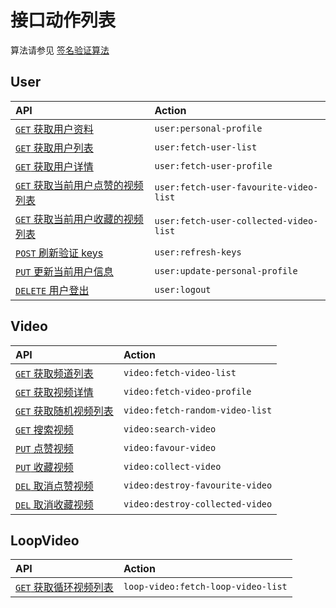 # 接口动作列表

算法请参见 [签名验证算法](../../signature-authorization.md)

## User

API                                               | Action
:------------------------------------------------ | :----------------------
[`GET` 获取用户资料][user-get-personal-profile]   | `user:personal-profile`
[`GET` 获取用户列表][user-get-fetch-user-list]    | `user:fetch-user-list`
[`GET` 获取用户详情][user-get-fetch-user-profile] | `user:fetch-user-profile`
[`GET` 获取当前用户点赞的视频列表][user-GET-fetchPersonalFavouriteVideoList] | `user:fetch-user-favourite-video-list`
[`GET` 获取当前用户收藏的视频列表][user-GET-fetchPersonalCollectedVideoList] | `user:fetch-user-collected-video-list`
[`POST` 刷新验证 keys][user-post-refresh-keys]    | `user:refresh-keys`
[`PUT` 更新当前用户信息][User_PUT_UpdatePersonalProfile] | `user:update-personal-profile`
[`DELETE` 用户登出][user-delete-logout]           | `user:logout`

## Video

API                                                         | Action
:---------------------------------------------------------- | :------------------------------
[`GET` 获取频道列表][video-get-fetch-video-list]            | `video:fetch-video-list`
[`GET` 获取视频详情][video-get-fetch-video-profile]         | `video:fetch-video-profile`
[`GET` 获取随机视频列表][video-get-fetch-random-video-list] | `video:fetch-random-video-list`
[`GET` 搜索视频][video-get-search-video]                    | `video:search-video`
[`PUT` 点赞视频][video-put-favour-video]                    | `video:favour-video`
[`PUT` 收藏视频][video-put-add-collection]                  | `video:collect-video`
[`DEL` 取消点赞视频][video-del-destroy-favourite-video]     | `video:destroy-favourite-video`
[`DEL` 取消收藏视频][video-del-destroy-collected-video]     | `video:destroy-collected-video`

## LoopVideo

API                                                        | Action
:--------------------------------------------------------- | :------------------------------
[`GET` 获取循环视频列表][LoopVideo_GET_fetchLoopVideoList] | `loop-video:fetch-loop-video-list`

[user-get-personal-profile]: ./api/user/get.personal-profile.md
[user-get-fetch-user-list]: ./api/user/get.fetch-user-list.md
[user-get-fetch-user-profile]: ./api/user/get.fetch-user-profile.md
[user-GET-fetchPersonalFavouriteVideoList]: ./api/user/GET.fetchPersonalFavouriteVideoList.md
[user-GET-fetchPersonalCollectedVideoList]: ./api/user/GET.fetchPersonalCollectedVideoList.md
[User_PUT_UpdatePersonalProfile]: ./api/user/PUT.updatePersonalProfile.md
[user-post-refresh-keys]: ./api/user/post.refresh-keys.md
[user-delete-logout]: ./api/user/delete.logout.md

[video-get-fetch-video-list]: ./api/video/get.fetch-video-list.md
[video-get-fetch-video-profile]: ./api/video/get.fetch-video-profile.md
[video-get-search-video]: ./api/video/get.search-video.md
[video-put-favour-video]: ./api/video/put.favour-video.md
[video-put-add-collection]: ./api/video/put.add-collection.md
[video-del-destroy-favourite-video]: ./api/video/del.destroy-favourite-video.md
[video-del-destroy-collected-video]: ./api/video/del.destroy-collected-video.md
[video-get-fetch-random-video-list]: ./api/video/get.fetch-random-video-list.md

[LoopVideo_GET_fetchLoopVideoList]: ./api/loop-video/GET.fetchLoopVideoList.md

